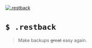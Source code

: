 <!-- psych -->


[![.restback](https://i.imgur.com/N5sjZig.png)](#)

# `$ .restback`
> Make backups ~~great~~ easy again.
